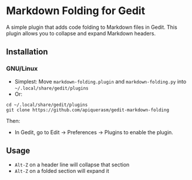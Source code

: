 # Markdown Folding for Gedit

A simple plugin that adds code folding to Markdown files in Gedit. This plugin allows you to collapse and expand Markdown headers.

## Installation

### GNU/Linux
* Simplest: Move `markdown-folding.plugin` and `markdown-folding.py` into `~/.local/share/gedit/plugins`
* Or:
```
cd ~/.local/share/gedit/plugins
git clone https://github.com/apiquerasm/gedit-markdown-folding
```

Then:

* In Gedit, go to Edit &rarr; Preferences &rarr; Plugins to enable the plugin.

## Usage

* `Alt-Z` on a header line will collapse that section
* `Alt-Z` on a folded section will expand it
